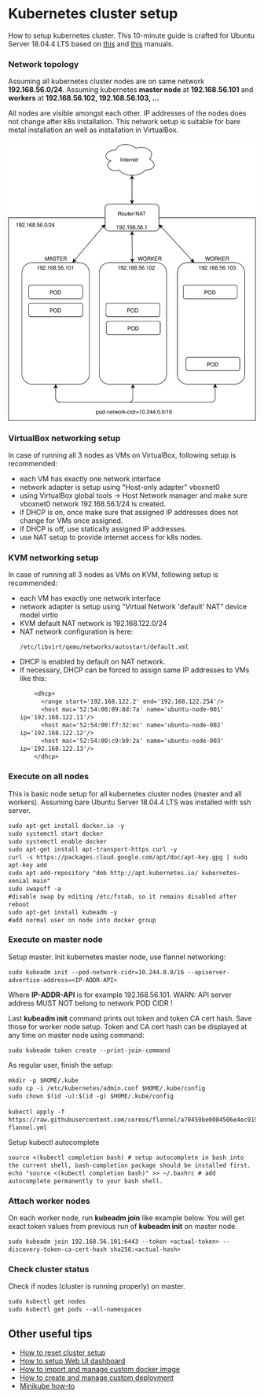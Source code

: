 # Kubernetes cluster setup
How to setup kubernetes cluster. This 10-minute guide is crafted for Ubuntu Server 18.04.4 LTS based on [this](https://www.linuxtechi.com/install-configure-kubernetes-ubuntu-18-04-ubuntu-18-10/) and
[this](https://kubernetes.io/docs/setup/independent/create-cluster-kubeadm/#pod-network) manuals.

### Network topology
Assuming all kubernetes cluster nodes are on same network __192.168.56.0/24__.
Assuming kubernetes __master node__ at __192.168.56.101__ and __workers__ at __192.168.56.102, 192.168.56.103, ...__

All nodes are visible amongst each other. IP addresses of the nodes does not change after k8s installation.
This network setup is suitable for bare metal installation an well as installation in VirtualBox.

![network](docs/k8s-network-setup.svg)

### VirtualBox networking setup
In case of running all 3 nodes as VMs on VirtualBox, following setup is recommended:
* each VM has exactly one network interface
* network adapter is setup using "Host-only adapter" vboxnet0
* using VirtualBox global tools -> Host Network manager and make sure vboxnet0 
  network 192.168.56.1/24 is created.
* if DHCP is on, once make sure that assigned IP addresses does not change for VMs once assigned.
* if DHCP is off, use statically assigned IP addresses.
* use NAT setup to provide internet access for k8s nodes.

### KVM networking setup
In case of running all 3 nodes as VMs on KVM, following setup is recommended:
* each VM has exactly one network interface
* network adapter is setup using "Virtual Network 'default' NAT" device model virtio
* KVM default NAT network is 192.168.122.0/24
* NAT network configuration is here:
  ```
  /etc/libvirt/qemu/networks/autostart/default.xml 
  ```
* DHCP is enabled by default on NAT network.
* If necessary, DHCP can be forced to assign same IP addresses to VMs like this:
  ```
      <dhcp>
        <range start='192.168.122.2' end='192.168.122.254'/>
        <host mac='52:54:00:89:8d:7a' name='ubuntu-node-001' ip='192.168.122.11'/>
        <host mac='52:54:00:f7:32:ec' name='ubuntu-node-002' ip='192.168.122.12'/>
        <host mac='52:54:00:c9:b9:2a' name='ubuntu-node-003' ip='192.168.122.13'/>
      </dhcp> 
  ```  

### Execute on all nodes
This is basic node setup for all kubernetes cluster nodes (master and all workers).
Assuming bare Ubuntu Server 18.04.4 LTS was installed with ssh server.
```
sudo apt-get install docker.io -y
sudo systemctl start docker
sudo systemctl enable docker
sudo apt-get install apt-transport-https curl -y
curl -s https://packages.cloud.google.com/apt/doc/apt-key.gpg | sudo apt-key add
sudo apt-add-repository "deb http://apt.kubernetes.io/ kubernetes-xenial main"
sudo swapoff -a	
#disable swap by editing /etc/fstab, so it remains disabled after reboot
sudo apt-get install kubeadm -y
#add normal user on node into docker group
```

### Execute on master node
Setup master. Init kubernetes master node, use flannel networking:
```
sudo kubeadm init --pod-network-cidr=10.244.0.0/16 --apiserver-advertise-address=<IP-ADDR-API>
```
Where __IP-ADDR-API__ is for example 192.168.56.101. WARN: API server address MUST NOT belong to network POD CIDR !

Last __kubeadm init__ command prints out token and token CA cert hash. Save those for worker node setup.
Token and CA cert hash can be displayed at any time on master node using command:
```
sudo kubeadm token create --print-join-command
```

As regular user, finish the setup:
```
mkdir -p $HOME/.kube
sudo cp -i /etc/kubernetes/admin.conf $HOME/.kube/config
sudo chown $(id -u):$(id -g) $HOME/.kube/config

kubectl apply -f https://raw.githubusercontent.com/coreos/flannel/a70459be0084506e4ec919aa1c114638878db11b/Documentation/kube-flannel.yml
```
Setup kubectl autocomplete
```
source <(kubectl completion bash) # setup autocomplete in bash into the current shell, bash-completion package should be installed first.
echo "source <(kubectl completion bash)" >> ~/.bashrc # add autocomplete permanently to your bash shell.
```

### Attach worker nodes
On each worker node, run __kubeadm join__ like example below. You will get exact token values from previous run of __kubeadm init__ on master node.
```
sudo kubeadm join 192.168.56.101:6443 --token <actual-token> --discovery-token-ca-cert-hash sha256:<actual-hash>
```

### Check cluster status
Check if nodes (cluster is running properly) on master.
```
sudo kubectl get nodes
sudo kubectl get pods --all-namespaces
```

## Other useful tips
* [How to reset cluster setup](docs/ResetK8sClusterSetup.md)
* [How to setup Web UI dashboard](docs/SetupWebDashboard.md)
* [How to import and manage custom docker image](docs/CustomImages.md)
* [How to create and manage custom deployment](docs/CustomDeployment.md) 
* [Minikube how-to](docs/MinikubeHowTo.md)
